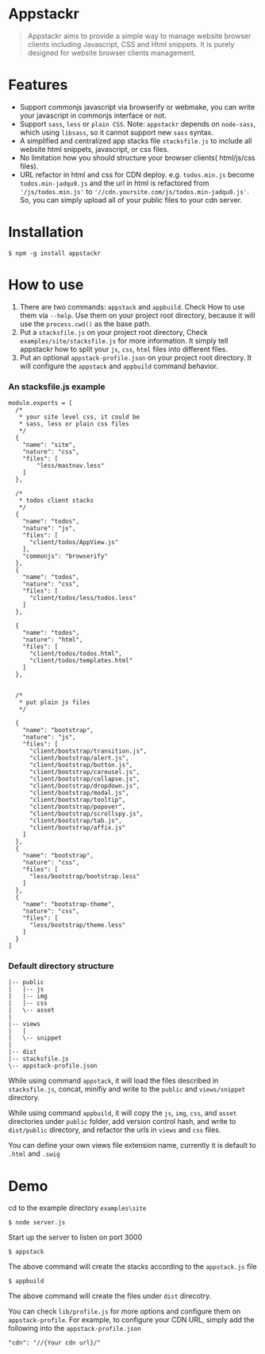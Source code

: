 Appstackr
=========

>Appstackr aims to provide a simple way to manage website browser clients including Javascript, CSS and Html snippets. 
>It is purely designed for website browser clients management.



Features
========
- Support commonjs javascript via browserify or webmake, you can write your javascript in commonjs interface or not.
- Support `sass`, `less` or `plain CSS`. Note: `appstackr` depends on `node-sass`, which using `libsass`, so it cannot support new `sass` syntax.
- A simplified and centralized app stacks file `stacksfile.js` to include all website html snippets, javascript, or css files. 
- No limitation how you should structure your browser clients( html/js/css files).
- URL refactor in html and css for CDN deploy. e.g. `todos.min.js` become `todos.min-jadqu9.js` and the url in html is refactored from `'/js/todos.min.js'` to `'//cdn.yoursite.com/js/todos.min-jadqu0.js'`. So, you can simply upload all of your public files to your cdn server.



Installation
============================
```
$ npm -g install appstackr
```


How to use
==========

1. There are two commands: `appstack` and `appbuild`. Check How to use them via `--help`. Use them on your project root directory, because it will use the `process.cwd()` as the base path.
2. Put a `stacksfile.js` on your project root directory, Check `examples/site/stacksfile.js` for more information. It simply tell appstackr how to split your `js`, `css`, `html` files into different files.
3. Put an optional `appstack-profile.json` on your project root directory. It will configure the `appstack` and `appbuild` command behavior.

### An stacksfile.js example
```
module.exports = [
  /*
   * your site level css, it could be 
   * sass, less or plain css files
   */
  {
    "name": "site",
    "nature": "css",
    "files": [
        "less/mastnav.less"
    ]
  },

  /*
   * todos client stacks
   */
  {
    "name": "todos",
    "nature": "js",
    "files": [
      "client/todos/AppView.js"
    ],
    "commonjs": "browserify"
  },
  {
    "name": "todos",
    "nature": "css",
    "files": [
      "client/todos/less/todos.less"
    ]
  },
  
  {
    "name": "todos",
    "nature": "html",
    "files": [
      "client/todos/todos.html",
      "client/todos/templates.html"
    ]
  },


  /*
   * put plain js files
   */

  {
    "name": "bootstrap",
    "nature": "js",
    "files": [
      "client/bootstrap/transition.js",
      "client/bootstrap/alert.js",
      "client/bootstrap/button.js",
      "client/bootstrap/carousel.js",
      "client/bootstrap/collapse.js",
      "client/bootstrap/dropdown.js",
      "client/bootstrap/modal.js",
      "client/bootstrap/tooltip",
      "client/bootstrap/popover",
      "client/bootstrap/scrollspy.js",
      "client/bootstrap/tab.js",
      "client/bootstrap/affix.js"
    ]
  },
  {
    "name": "bootstrap",
    "nature": "css",
    "files": [
      "less/bootstrap/bootstrap.less"
    ]
  },
  {
    "name": "bootstrap-theme",
    "nature": "css",
    "files": [
      "less/bootstrap/theme.less"
    ]
  }
]
```

### Default directory structure ###
```
|-- public
|   |-- js
|   |-- img
|   |-- css
|   \-- asset
| 
|-- views
|   |
|   \-- snippet
|
|-- dist
|-- stacksfile.js
\-- appstack-profile.json
```
While using command `appstack`, it will load the files described in `stacksfile.js`, concat, minifiy and write to the `public` and `views/snippet` directory.

While using command `appbuild`, it will copy the `js`, `img`, `css`, and `asset` directories under `public` folder, add version control hash, and write to `dist/public` directory, and refactor the urls in `views` and `css` files.

You can define your own views file extension name, currently it is default to `.html` and `.swig`

Demo
========
cd to the example directory `examples\site`

```$ node server.js```

Start up the server to listen on port 3000

```$ appstack```

The above command will create the stacks according to the `appstack.js` file

```$ appbuild```

The above command will create the files under `dist` direcotry.

You can check `lib/profile.js` for more options and configure them on `appstack-profile`.
For example, to configure your CDN URL, simply add the following into the `appstack-profile.json`

```
"cdn": "//{Your cdn url}/"
```
